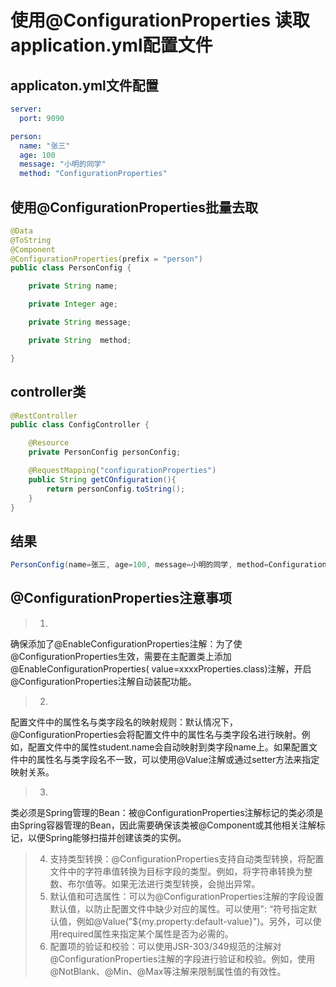 # 使用@ConfigurationProperties 读取application.yml配置文件

## applicaton.yml文件配置

```yml
server:
  port: 9090

person:
  name: "张三"
  age: 100
  message: "小明的同学"
  method: "ConfigurationProperties"
```

## 使用@ConfigurationProperties批量去取

```java
@Data
@ToString
@Component
@ConfigurationProperties(prefix = "person")
public class PersonConfig {

    private String name;

    private Integer age;

    private String message;

    private String  method;

}
```

## controller类

```java
@RestController
public class ConfigController {

    @Resource
    private PersonConfig personConfig;

    @RequestMapping("configurationProperties")
    public String getCOnfiguration(){
        return personConfig.toString();
    }
}
```

## 结果

```java
PersonConfig(name=张三, age=100, message=小明的同学, method=ConfigurationProperties)
```

## @ConfigurationProperties注意事项

> 1.
确保添加了@EnableConfigurationProperties注解：为了使@ConfigurationProperties生效，需要在主配置类上添加@EnableConfigurationProperties(
value=xxxxProperties.class)注解，开启@ConfigurationProperties注解自动装配功能。
> 2.
配置文件中的属性名与类字段名的映射规则：默认情况下，@ConfigurationProperties会将配置文件中的属性名与类字段名进行映射。例如，配置文件中的属性student.name会自动映射到类字段name上。如果配置文件中的属性名与类字段名不一致，可以使用@Value注解或通过setter方法来指定映射关系。
> 3.
类必须是Spring管理的Bean：被@ConfigurationProperties注解标记的类必须是由Spring容器管理的Bean，因此需要确保该类被@Component或其他相关注解标记，以便Spring能够扫描并创建该类的实例。
> 4. 支持类型转换：@ConfigurationProperties支持自动类型转换，将配置文件中的字符串值转换为目标字段的类型。例如，将字符串转换为整数、布尔值等。如果无法进行类型转换，会抛出异常。
>5. 默认值和可选属性：可以为@ConfigurationProperties注解的字段设置默认值，以防止配置文件中缺少对应的属性。可以使用":
    “符号指定默认值，例如@Value(”${my.property:default-value}")。另外，可以使用required属性来指定某个属性是否为必需的。
>6. 配置项的验证和校验：可以使用JSR-303/349规范的注解对@ConfigurationProperties注解的字段进行验证和校验。例如，使用@NotBlank、@Min、@Max等注解来限制属性值的有效性。
